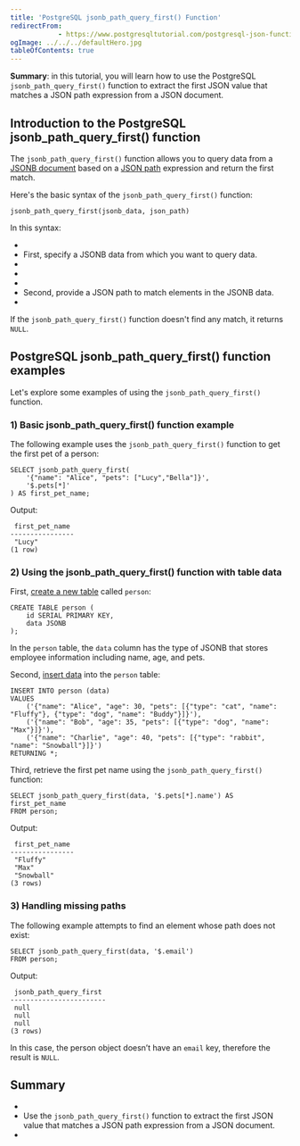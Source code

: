 ```yaml
---
title: 'PostgreSQL jsonb_path_query_first() Function'
redirectFrom: 
            - https://www.postgresqltutorial.com/postgresql-json-functions/postgresql-jsonb_path_query_first/
ogImage: ../../../defaultHero.jpg
tableOfContents: true
---
```

<!-- wp:paragraph -->

**Summary**: in this tutorial, you will learn how to use the PostgreSQL `jsonb_path_query_first()` function to extract the first JSON value that matches a JSON path expression from a JSON document.

<!-- /wp:paragraph -->

<!-- wp:heading -->

## Introduction to the PostgreSQL jsonb_path_query_first() function

<!-- /wp:heading -->

<!-- wp:paragraph -->

The `jsonb_path_query_first()` function allows you to query data from a [JSONB document](https://www.postgresqltutorial.com/postgresql-tutorial/postgresql-json/) based on a [JSON path](https://www.postgresqltutorial.com/postgresql-json-functions/postgresql-json-path/) expression and return the first match.

<!-- /wp:paragraph -->

<!-- wp:paragraph -->

Here's the basic syntax of the `jsonb_path_query_first()` function:

<!-- /wp:paragraph -->

<!-- wp:code {"language":"sql"} -->

```
jsonb_path_query_first(jsonb_data, json_path)
```

<!-- /wp:code -->

<!-- wp:paragraph -->

In this syntax:

<!-- /wp:paragraph -->

<!-- wp:list -->

- <!-- wp:list-item -->
- First, specify a JSONB data from which you want to query data.
- <!-- /wp:list-item -->
-
- <!-- wp:list-item -->
- Second, provide a JSON path to match elements in the JSONB data.
- <!-- /wp:list-item -->

<!-- /wp:list -->

<!-- wp:paragraph -->

If the `jsonb_path_query_first()` function doesn't find any match, it returns `NULL`.

<!-- /wp:paragraph -->

<!-- wp:heading -->

## PostgreSQL jsonb_path_query_first() function examples

<!-- /wp:heading -->

<!-- wp:paragraph -->

Let's explore some examples of using the `jsonb_path_query_first()` function.

<!-- /wp:paragraph -->

<!-- wp:heading {"level":3} -->

### 1) Basic jsonb_path_query_first() function example

<!-- /wp:heading -->

<!-- wp:paragraph -->

The following example uses the `jsonb_path_query_first()` function to get the first pet of a person:

<!-- /wp:paragraph -->

<!-- wp:code {"language":"sql"} -->

```
SELECT jsonb_path_query_first(
    '{"name": "Alice", "pets": ["Lucy","Bella"]}',
    '$.pets[*]'
) AS first_pet_name;
```

<!-- /wp:code -->

<!-- wp:paragraph -->

Output:

<!-- /wp:paragraph -->

<!-- wp:code {"language":"sql"} -->

```
 first_pet_name
----------------
 "Lucy"
(1 row)
```

<!-- /wp:code -->

<!-- wp:heading {"level":3} -->

### 2) Using the jsonb_path_query_first() function with table data

<!-- /wp:heading -->

<!-- wp:paragraph -->

First, [create a new table](https://www.postgresqltutorial.com/postgresql-tutorial/postgresql-create-table/) called `person`:

<!-- /wp:paragraph -->

<!-- wp:code {"language":"sql"} -->

```
CREATE TABLE person (
    id SERIAL PRIMARY KEY,
    data JSONB
);
```

<!-- /wp:code -->

<!-- wp:paragraph -->

In the `person` table, the `data` column has the type of JSONB that stores employee information including name, age, and pets.

<!-- /wp:paragraph -->

<!-- wp:paragraph -->

Second, [insert data](https://www.postgresqltutorial.com/postgresql-tutorial/postgresql-insert-multiple-rows/) into the `person` table:

<!-- /wp:paragraph -->

<!-- wp:code {"language":"sql"} -->

```
INSERT INTO person (data)
VALUES
    ('{"name": "Alice", "age": 30, "pets": [{"type": "cat", "name": "Fluffy"}, {"type": "dog", "name": "Buddy"}]}'),
    ('{"name": "Bob", "age": 35, "pets": [{"type": "dog", "name": "Max"}]}'),
    ('{"name": "Charlie", "age": 40, "pets": [{"type": "rabbit", "name": "Snowball"}]}')
RETURNING *;
```

<!-- /wp:code -->

<!-- wp:paragraph -->

Third, retrieve the first pet name using the `jsonb_path_query_first()` function:

<!-- /wp:paragraph -->

<!-- wp:code {"language":"sql"} -->

```
SELECT jsonb_path_query_first(data, '$.pets[*].name') AS first_pet_name
FROM person;
```

<!-- /wp:code -->

<!-- wp:paragraph -->

Output:

<!-- /wp:paragraph -->

<!-- wp:code {"language":"sql"} -->

```
 first_pet_name
----------------
 "Fluffy"
 "Max"
 "Snowball"
(3 rows)
```

<!-- /wp:code -->

<!-- wp:heading {"level":3} -->

### 3) Handling missing paths

<!-- /wp:heading -->

<!-- wp:paragraph -->

The following example attempts to find an element whose path does not exist:

<!-- /wp:paragraph -->

<!-- wp:code {"language":"sql"} -->

```
SELECT jsonb_path_query_first(data, '$.email')
FROM person;
```

<!-- /wp:code -->

<!-- wp:paragraph -->

Output:

<!-- /wp:paragraph -->

<!-- wp:code {"language":"sql"} -->

```
 jsonb_path_query_first
------------------------
 null
 null
 null
(3 rows)
```

<!-- /wp:code -->

<!-- wp:paragraph -->

In this case, the person object doesn’t have an `email` key, therefore the result is `NULL`.

<!-- /wp:paragraph -->

<!-- wp:heading -->

## Summary

<!-- /wp:heading -->

<!-- wp:list -->

- <!-- wp:list-item -->
- Use the `jsonb_path_query_first()` function to extract the first JSON value that matches a JSON path expression from a JSON document.
- <!-- /wp:list-item -->

<!-- /wp:list -->
